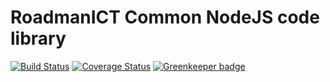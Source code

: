 # RoadmanICT Common NodeJS code library
[![Build Status](https://travis-ci.org/roadmanict/nodejs-common.svg?branch=master)](https://travis-ci.org/roadmanict/nodejs-common)
[![Coverage Status](https://coveralls.io/repos/github/roadmanict/nodejs-common/badge.svg?branch=master)](https://coveralls.io/github/roadmanict/nodejs-common?branch=master) [![Greenkeeper badge](https://badges.greenkeeper.io/roadmanict/nodejs-common.svg)](https://greenkeeper.io/)